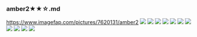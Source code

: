 ### amber2★★☆.md
https://www.imagefap.com/pictures/7620131/amber2
![](https://x.imagefapusercontent.com/u/diegojara/7620131/1533590452/amber2_ource_ig_share_sheet_igshid_1vp728b98m9ea___.jpg)
![](https://x.imagefapusercontent.com/u/diegojara/7620131/920488259/amber2_source_ig_share_sheet_igshid_m1se8q0ld3xp___.jpg)
![](https://x.imagefapusercontent.com/u/diegojara/7620131/1847065386/amber2_source_ig_share_sheet_igshid_1hwqu8j55v66___.jpg)
![](https://x.imagefapusercontent.com/u/diegojara/7620131/966389606/amber2_ource_ig_share_sheet_igshid_1uiv268flsg91___.jpg)
![](https://x.imagefapusercontent.com/u/diegojara/7620131/1998227472/amber2_Dc3-sOJXUAAtytQ_jpg_large.jpg)
![](https://x.imagefapusercontent.com/u/diegojara/7620131/902042100/amber2_source_ig_share_sheet_igshid_g054azk9gdof___.jpg)
![](https://x.imagefapusercontent.com/u/diegojara/7620131/680175523/amber2_ource_ig_share_sheet_igshid_1coihs2kytaki___.jpg)
![](https://x.imagefapusercontent.com/u/diegojara/7620131/934824440/amber2_source_ig_share_sheet_igshid_8jb6msf6zk5s___.jpg)
![](https://x.imagefapusercontent.com/u/diegojara/7620131/1968793714/amber2_ource_ig_share_sheet_igshid_1j2j04xl7uc9d___.jpg)
![](https://x.imagefapusercontent.com/u/diegojara/7620131/1684336557/amber2_source_ig_share_sheet_igshid_yq5lon9t055q___.jpg)
![](https://x.imagefapusercontent.com/u/diegojara/7620131/1968887705/amber2_source_ig_share_sheet_igshid_b4vfuew513h5___.jpg)
